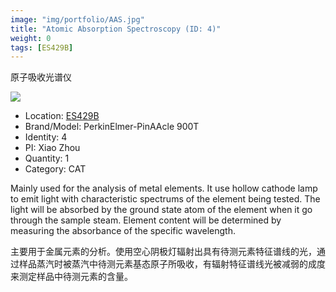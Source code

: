 ```yaml
---
image: "img/portfolio/AAS.jpg"
title: "Atomic Absorption Spectroscopy (ID: 4)"
weight: 0
tags: [ES429B]
---
```


原子吸收光谱仪

<!--more-->

![](../../img/portfolio/AAS.jpg)

- Location: [ES429B](../../tags/ES429B)
- Brand/Model: PerkinElmer-PinAAcle 900T
- Identity: 4
- PI: Xiao Zhou
- Quantity: 1
- Category: CAT

Mainly used for the analysis of metal elements. It use hollow cathode lamp to emit light with characteristic spectrums of the element being tested. The light will be absorbed by the ground state atom of the element when it go through the sample steam. Element content will be determined by measuring the absorbance of the specific wavelength.

主要用于金属元素的分析。使用空心阴极灯辐射出具有待测元素特征谱线的光，通过样品蒸汽时被蒸汽中待测元素基态原子所吸收，有辐射特征谱线光被减弱的成度来测定样品中待测元素的含量。


